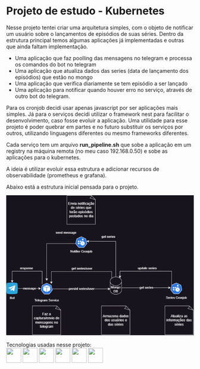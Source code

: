 # Projeto de estudo - Kubernetes

Nesse projeto tentei criar uma arquitetura simples, com o objeto de notificar um usuário sobre o lançamentos de episódios de suas séries. Dentro da estrutura principal temos algumas aplicações já implementadas e outras que ainda faltam implementação.

- Uma aplicação que faz poolling das mensagens no telegram e processa os comandos do bot no telegram
- Uma aplicação que atualiza dados das series (data de lançamento dos episódios) que estão no mongo
- Uma aplicação que verifica diariamente se tem episódio a ser lançado
- Uma aplicação para notificar quando houver erro no serviço, através de outro bot do telegram.

Para os cronjob decidi usar apenas javascript por ser aplicações mais simples. Já para o serviços decidi utilizar o framework nest para facilitar o desenvolvimento, caso fosse evoluir a aplicação. Uma utilidade para esse projeto é poder quebrar em partes e no futuro substituir os serviços por outros, utilizando linguagens diferentes ou mesmo frameworks diferentes.

Cada serviço tem um arquivo <b>run_pipeline.sh</b> que sobe a aplicação em um registry na máquina remota (no meu caso 192.168.0.50) e sobe as aplicações para o kubernetes.

A ideia é utilizar evoluir essa estrutura e adicionar recursos de observabilidade (prometheus e grafana).

Abaixo está a estrutura inicial pensada para o projeto.

![alt text](img/arquitetura_projeto.png)

Tecnologias usadas nesse projeto:<br>
<img src="https://cdn.jsdelivr.net/gh/devicons/devicon/icons/kubernetes/kubernetes-plain.svg" width="40" height="40"/>
<img src="https://cdn.jsdelivr.net/gh/devicons/devicon/icons/docker/docker-original.svg" width="40" height="40"/>
<img src="https://cdn.jsdelivr.net/gh/devicons/devicon/icons/nestjs/nestjs-plain.svg" width="40" height="40"/>
<img src="https://cdn.jsdelivr.net/gh/devicons/devicon/icons/nodejs/nodejs-original.svg" width="40" height="40"/>
<img src="https://cdn.jsdelivr.net/gh/devicons/devicon/icons/typescript/typescript-original.svg" width="40" height="40"/>
<img src="https://cdn.jsdelivr.net/gh/devicons/devicon/icons/javascript/javascript-original.svg" width="40" height="40"/>

